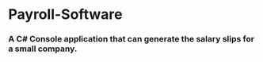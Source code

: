# Payroll-Software
### A C# Console application that can generate the salary slips for a small company.
